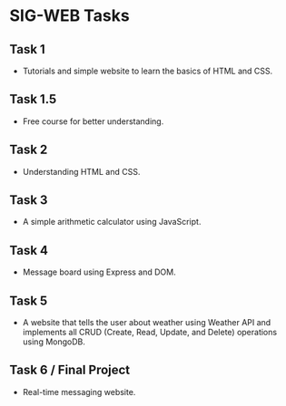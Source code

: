 # SIG-WEB Tasks

## Task 1
- Tutorials and simple website to learn the basics of HTML and CSS.

## Task 1.5
- Free course for better understanding.

## Task 2
- Understanding HTML and CSS.

## Task 3
- A simple arithmetic calculator using JavaScript.

## Task 4
- Message board using Express and DOM.

## Task 5
- A website that tells the user about weather using Weather API and implements all CRUD (Create, Read, Update, and Delete) operations using MongoDB.

## Task 6 / Final Project
- Real-time messaging website.
